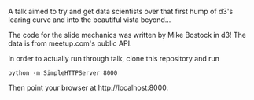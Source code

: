 A talk aimed to try and get data scientists over that first hump of d3's learing curve and into the beautiful vista beyond...

The code for the slide mechanics was written by Mike Bostock in d3! The data is from meetup.com's public API.

In order to actually run through talk, clone this repository and run 

`python -m SimpleHTTPServer 8000`

Then point your browser at http://localhost:8000.

